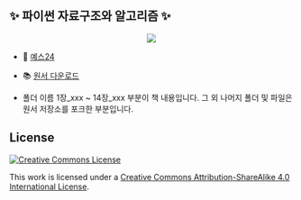 ## ✨ 파이썬 자료구조와 알고리즘 ✨

<p align="center">
<img src="http://www.hanbit.co.kr/data/books/B8465804191_l.jpg"/>
</p>

* 🛒 [예스24](http://www.yes24.com/Product/Goods/74971408)  

* 📚 [원서 다운로드](https://github.com/AstinCHOI/Python-and-Algorithms-and-Data-Structures/blob/master/ebook/book_second_edition.pdf)  

* 폴더 이름 1장_xxx ~ 14장_xxx 부분이 책 내용입니다. 그 외 나머지 폴더 및 파일은 원서 저장소를 포크한 부분입니다.

## License
<a rel="license" href="http://creativecommons.org/licenses/by-sa/4.0/"><img alt="Creative Commons License" style="border-width:0" src="http://i.creativecommons.org/l/by-sa/4.0/88x31.png" /></a><br />

This work is licensed under a [Creative Commons Attribution-ShareAlike 4.0 International License](http://creativecommons.org/licenses/by-sa/4.0/).
